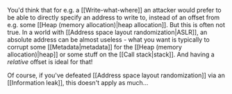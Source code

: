 You'd think that for e.g. a [[Write-what-where]] an attacker would prefer to be able to directly specify an address to write to, instead of an offset from e.g. some [[Heap (memory allocation)|heap allocation]]. But this is often not true. In a world with [[Address space layout randomization|ASLR]], an absolute address can be almost useless - what you want is typically to corrupt some [[Metadata|metadata]] for the [[Heap (memory allocation)|heap]] or some stuff on the [[Call stack|stack]]. And having a *relative* offset is ideal for that!

Of course, if you've defeated [[Address space layout randomization]] via an [[Information leak]], this doesn't apply as much...